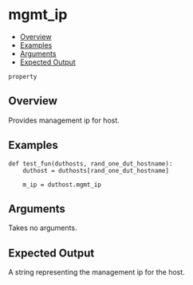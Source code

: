 # mgmt_ip

- [Overview](#overview)
- [Examples](#examples)
- [Arguments](#arguments)
- [Expected Output](#expected-output)

`property`

## Overview
Provides management ip for host.

## Examples
```
def test_fun(duthosts, rand_one_dut_hostname):
    duthost = duthosts[rand_one_dut_hostname]

    m_ip = duthost.mgmt_ip
```

## Arguments
Takes no arguments.

## Expected Output
A string representing the management ip for the host.
